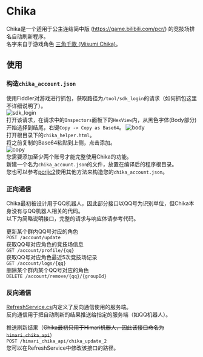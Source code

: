 # Chika
Chika是一个适用于公主连结简中版 (https://game.bilibili.com/pcr/) 的竞技场排名自动刷新程序。  
名字来自于游戏角色 [三角千歌 (Misumi Chika)](https://zh.moegirl.org.cn/index.php?title=%E4%B8%89%E8%A7%92%E5%8D%83%E6%AD%8C)。

## 使用
### 构造```chika_account.json```
使用Fiddler对游戏进行抓包，获取路径为```/tool/sdk_login```的请求（如何抓包这里不详细说明了）。  
![sdk_login](https://s3.ax1x.com/2021/01/29/yisxoT.png)  
打开该请求，在请求中的```Inspectors```面板下的```HexView```内，从黑色字体(Body部分)开始选择到结尾，右键```Copy -> Copy as Base64```。
![body](https://s3.ax1x.com/2021/01/29/yiy1OI.png)  
打开根目录下的```chika_helper.html```。  
将之前复制的Base64粘贴到上侧，点击添加。  
![copy](https://s3.ax1x.com/2021/01/29/yiyy7V.png)  
您需要添加至少两个账号才能完整使用Chika的功能。  
新建一个名为```chika_account.json```的文件，放置在编译后的程序根目录。  
您也可以参考[pcrjjc2](https://github.com/qq1176321897/pcrjjc2)使用其他方法来构造您的```chika_account.json```。  
### 正向通信
Chika最初被设计用于QQ机器人，因此部分接口以QQ号为识别单位，但Chika本身没有与QQ机器人相关的代码。  
以下为简略说明接口，完整的请求与响应体请参考代码。  
  
更新某个群内QQ号对应的角色  
```POST /account/update```  
获取QQ号对应角色的竞技场信息  
```GET /account/profile/{qq}```  
获取QQ号对应角色最近5次竞技场记录  
```GET /account/logs/{qq}```  
删除某个群内某个QQ号对应的角色  
```DELETE /account/remove/{qq}/{groupId}```  
  
### 反向通信
[RefreshService.cs](https://github.com/Kengxxiao/Chika/blob/master/Chika/GameCore/RefreshService.cs#L18)内定义了反向通信使用的服务端。  
反向通信用于把自动刷新的结果推送给指定的服务端（如QQ机器人）。  
  
推送刷新结果（~~Chika最初只用于Himari机器人，因此该接口命名为```himari_chika_api```~~）    
```POST /himari_chika_api/chika_update_2```  
您可以在RefreshService中修改该接口的路径。  